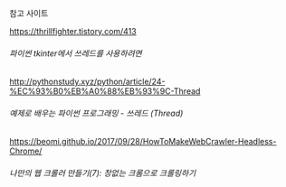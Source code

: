 참고 사이트

https://thrillfighter.tistory.com/413
###### 파이썬 tkinter에서 쓰레드를 사용하려면

http://pythonstudy.xyz/python/article/24-%EC%93%B0%EB%A0%88%EB%93%9C-Thread
###### 예제로 배우는 파이썬 프로그래밍 - 쓰레드 (Thread)

https://beomi.github.io/2017/09/28/HowToMakeWebCrawler-Headless-Chrome/
###### 나만의 웹 크롤러 만들기(7): 창없는 크롬으로 크롤링하기